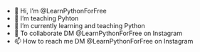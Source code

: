 - 👋 Hi, I’m @LearnPythonForFree
- 👀 I’m teaching Pyhton
- 🌱 I’m currently learning and teaching Python
- 💞️ To collaborate DM @LearnPythonForFree on Instagram
- 📫 How to reach me DM @LearnPythonForFree on Instagram

<!---
LearnPythonForFree/LearnPythonForFree is a ✨ special ✨ repository because its `README.md` (this file) appears on your GitHub profile.
You can click the Preview link to take a look at your changes.
--->
